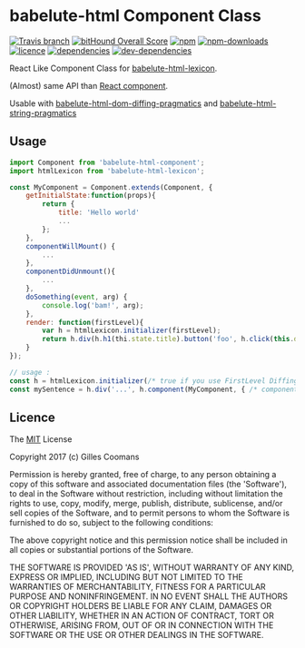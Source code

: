 # babelute-html Component Class

[![Travis branch](https://img.shields.io/travis/nomocas/babelute-html-component/master.svg)](https://travis-ci.org/nomocas/babelute-html-component)
[![bitHound Overall Score](https://www.bithound.io/github/nomocas/babelute-html-component/badges/score.svg)](https://www.bithound.io/github/nomocas/babelute-html-component)
[![npm](https://img.shields.io/npm/v/babelute-html-component.svg)]()
[![npm-downloads](https://img.shields.io/npm/dm/babelute-html-component.svg)]()
[![licence](https://img.shields.io/npm/l/babelute-html-component.svg)](https://spdx.org/licenses/MIT)
[![dependencies](https://img.shields.io/david/nomocas/babelute-html-component.svg)]()
[![dev-dependencies](https://img.shields.io/david/dev/nomocas/babelute-html-component.svg)]()

React Like Component Class for [babelute-html-lexicon](https://github.com/nomocas/babelute-html-lexicon).

(Almost) same API than [React component](https://facebook.github.io/react/docs/react-component.html).

Usable with [babelute-html-dom-diffing-pragmatics](https://github.com/nomocas/babelute-html-dom-diffing-pragmatics) and [babelute-html-string-pragmatics](https://github.com/nomocas/babelute-html-string-pragmatics) 

## Usage

```javascript
import Component from 'babelute-html-component';
import htmlLexicon from 'babelute-html-lexicon';

const MyComponent = Component.extends(Component, {
	getInitialState:function(props){
		return {
			title: 'Hello world'
			...
		};
	},
	componentWillMount() {
		...
	},
	componentDidUnmount(){
		...
	},
	doSomething(event, arg) {
		console.log('bam!', arg);
	},
	render: function(firstLevel){
		var h = htmlLexicon.initializer(firstLevel);
		return h.div(h.h1(thi.state.title).button('foo', h.click(this.doSomething)), ...);
	}
});

// usage :
const h = htmlLexicon.initializer(/* true if you use FirstLevel Diffing, false otherwise */);
const mySentence = h.div('...', h.component(MyComponent, { /* component props */ }));

```



## Licence

The [MIT](http://opensource.org/licenses/MIT) License

Copyright 2017 (c) Gilles Coomans

Permission is hereby granted, free of charge, to any person obtaining a copy of this software and associated documentation files (the 'Software'), to deal in the Software without restriction, including without limitation the rights to use, copy, modify, merge, publish, distribute, sublicense, and/or sell copies of the Software, and to permit persons to whom the Software is furnished to do so, subject to the following conditions:

The above copyright notice and this permission notice shall be included in all copies or substantial portions of the Software.

THE SOFTWARE IS PROVIDED 'AS IS', WITHOUT WARRANTY OF ANY KIND, EXPRESS OR IMPLIED, INCLUDING BUT NOT LIMITED TO THE WARRANTIES OF MERCHANTABILITY, FITNESS FOR A PARTICULAR PURPOSE AND NONINFRINGEMENT. IN NO EVENT SHALL THE AUTHORS OR COPYRIGHT HOLDERS BE LIABLE FOR ANY CLAIM, DAMAGES OR OTHER LIABILITY, WHETHER IN AN ACTION OF CONTRACT, TORT OR OTHERWISE, ARISING FROM, OUT OF OR IN CONNECTION WITH THE SOFTWARE OR THE USE OR OTHER DEALINGS IN THE SOFTWARE.
